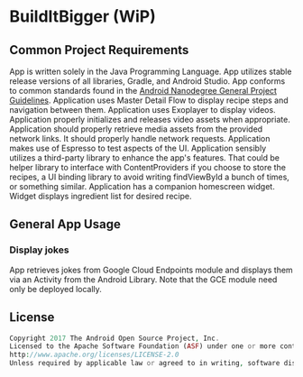 # BuildItBigger (WiP)

## Common Project Requirements 

App is written solely in the Java Programming Language.
App utilizes stable release versions of all libraries, Gradle, and Android Studio. 
App conforms to common standards found in the [Android Nanodegree General Project Guidelines](http://udacity.github.io/android-nanodegree-guidelines/core.html).
Application uses Master Detail Flow to display recipe steps and navigation between them.
Application uses Exoplayer to display videos.
Application properly initializes and releases video assets when appropriate.
Application should properly retrieve media assets from the provided network links. It should properly handle network requests.
Application makes use of Espresso to test aspects of the UI.
Application sensibly utilizes a third-party library to enhance the app's features. That could be helper library to interface with ContentProviders if you choose to store the recipes, a UI binding library to avoid writing findViewById a bunch of times, or something similar.
Application has a companion homescreen widget.
Widget displays ingredient list for desired recipe.

## General App Usage

### Display jokes
App retrieves jokes from Google Cloud Endpoints module and displays them via an Activity from the Android Library. Note that the GCE module need only be deployed locally.


## License
```php
Copyright 2017 The Android Open Source Project, Inc.
Licensed to the Apache Software Foundation (ASF) under one or more contributor license agreements. See the NOTICE file distributed with this work for additional information regarding copyright ownership. The ASF licenses this file to you under the Apache License, Version 2.0 (the "License"); you may not use this file except in compliance with the License. You may obtain a copy of the License at
http://www.apache.org/licenses/LICENSE-2.0
Unless required by applicable law or agreed to in writing, software distributed under the License is distributed on an "AS IS" BASIS, WITHOUT WARRANTIES OR CONDITIONS OF ANY KIND, either express or implied. See the License for the specific language governing permissions and limitations under the License.
```
